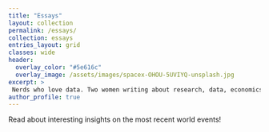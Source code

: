 ```yaml
---
title: "Essays"
layout: collection
permalink: /essays/
collection: essays
entries_layout: grid
classes: wide
header:
  overlay_color: "#5e616c"
  overlay_image: /assets/images/spacex-OHOU-5UVIYQ-unsplash.jpg
excerpt: >
 Nerds who love data. Two women writing about research, data, economics and climate.<br />
author_profile: true
---
```


Read about interesting insights on the most recent world events!
